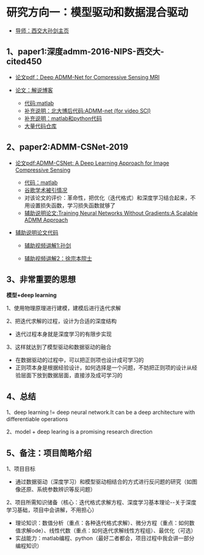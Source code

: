 #  研究方向一：模型驱动和数据混合驱动

- [导师：西交大孙剑主页](http://gr.xjtu.edu.cn/web/jiansun/chinese)

## 1、paper1:深度admm-2016-NIPS-西交大-cited450

- [论文pdf：Deep ADMM-Net for Compressive Sensing MRI](http://gr.xjtu.edu.cn/c/document_library/get_file?folderId=1401787&name=DLFE-85574.pdf)

- [论文：解说博客](https://www.cnblogs.com/XiangGu/p/9190647.html)
  - [代码:matlab](https://github.com/search?q=Deep+ADMM-Net)
  - [补充说明：北大博后代码:ADMM-net (for video SCI)](https://github.com/mengziyi64/ADMM-net)
  - [补充说明：matlab和python代码](https://github.com/PotatoThanh/ADMM-NeuralNetworks)
  - [大量代码仓库](https://github.com/search?o=desc&q=ADMM-NET&s=stars&type=Repositories)



## 2、paper2:ADMM-CSNet-2019

- [论文pdf:ADMM-CSNet: A Deep Learning Approach for Image Compressive Sensing](https://ieeexplore.ieee.org/abstract/document/8550778)

  - [代码：matlab](https://github.com/yangyan92/ADMM-CSNet)
  - [谷歌学术被引情况](https://scholar.lanfanshu.cn/scholar?cites=18618214628876747&as_sdt=2005&sciodt=0,5&hl=zh-CN)
  - 对该论文的评价：革命性，把优化（迭代格式）和深度学习结合起来，不用设置损失函数，学习损失函数就够了
  - [辅助说明论文:Training Neural Networks Without Gradients:A Scalable ADMM Approach](http://proceedings.mlr.press/v48/taylor16.pdf)

- [辅助说明论文代码](https://github.com/PotatoThanh/ADMM-NeuralNetworks)
    
    - [辅助视频讲解1:孙剑](https://www.bilibili.com/video/BV13K411T7wD?from=search&seid=10320789613046738913)
    
    - [辅助视频讲解2：徐宗本院士](https://www.bilibili.com/video/BV1Cv41147uh?from=search&seid=13059918824089837703)
    
      

## **3、非常重要的思想**

**模型+deep learning**

1、使用物理原理进行建模，建模后进行迭代求解

2、把迭代求解的过程，设计为合适的深度结构
- 迭代过程本身就是深度学习的有限步实现

3、这样就达到了模型驱动和数据驱动的融合
  - 在数据驱动的过程中，可以把正则项也设计成可学习的
  - 正则项本身是根据经验设计，如何选择是一个问题，不妨把正则项的设计从经验层面下放到数据层面，直接涉及成可学习的

## 4、总结

1、deep learning != deep neural network.It can be a deep architecture with differentiable operations

2、model + deep learing is a promising research direction

## 5、备注：项目简略介绍

1、项目目标

- 通过数据驱动（深度学习）和模型驱动相结合的方式进行反问题的研究（如图像还原、系统参数辨识等反问题）

2、项目所需知识储备（核心：迭代格式求解方程、深度学习基本理论--关于深度学习基础，项目中会讲解，不用担心）
- 理论知识：数值分析（重点：各种迭代格式求解）、微分方程（重点：如何数值求解ode）、线性代数（重点：如何迭代求解线性方程组）、最优化（可选）
- 实战能力：matlab编程、python（最好二者都会，项目过程中我会讲一部分编程知识）






